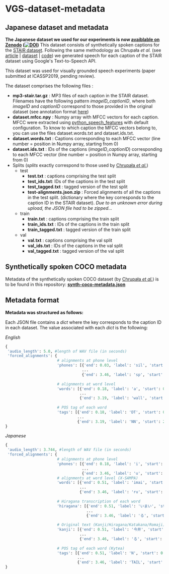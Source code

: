 
# VGS-dataset-metadata

## Japanese dataset and metadata
**The Japanese dataset we used for our experiments is now [avaiblable on Zenodo](https://doi.org/10.5281/zenodo.1495070) ([![DOI](https://zenodo.org/badge/DOI/10.5281/zenodo.1495070.svg)](https://doi.org/10.5281/zenodo.1495070))**
This dataset consists of synthetically spoken captions for the [STAIR dataset](https://arxiv.org/abs/1705.00823). Following the same methodology as Chrupała _et al._ (see [article](https://arxiv.org/abs/1702.01991) | [dataset](https://zenodo.org/record/400926#.W_er6mVKjmH) | [code](https://github.com/gchrupala/visually-grounded-speech)) we generated speech for each caption of the STAIR dataset using Google's Text-to-Speech API.

This dataset was used for visually grounded speech experiments (paper submitted at ICASSP2019, pending review).

The dataset comprises the following files :

-   **mp3-stair.tar.gz** :  MP3 files of each caption in the STAIR dataset. Filenames have the following pattern _imageID_captionID_, where both _imageID_ and _captionID_ correspond to those provided in the original dataset (see annotation format [here](http://captions.stair.center/download/))
-   **dataset.mfcc.npy** : Numpy array with MFCC vectors for each caption. MFCC were extracted using [python_speech_features](https://github.com/jameslyons/python_speech_features) with default configuration. To know to which caption the MFCC vectors belong to, you can use the files dataset.words.txt and dataset.ids.txt.
-   **dataset.words.txt** : Captions corresponding to each MFCC vector (line number = position in Numpy array, starting from 0)
-   **dataset.ids.txt** : IDs of the captions (_imageID_captionID_) corresponding to each MFCC vector (line number = position in Numpy array, starting from 0)
-   Splits (*splits* exactly correspond to those used by [Chrupała _et al._](https://arxiv.org/abs/1702.01991))
    -   test
        -   **test.txt** : captions comprising the test split
        -   **test_ids.txt**: IDs of the captions in the test split
        -   **test_tagged.txt** : tagged version of the test split
        -   **test-alignments.json.zip** : Forced alignments of all the captions in the test split. (dictionary where the key corresponds to the caption ID in the STAIR dataset). _Due to an unknown error during upload, the JSON file had to be zipped..._
    -   train
        -   **train.txt** : captions comprising the train split
        -   **train_ids.txt** : IDs of the captions in the train split
        -   **train_tagged.txt** : tagged version of the train split
    -   val
        -   **val.txt** : captions comprising the val split
        -   **val_ids.txt** : IDs of the captions in the val split
        -   **val_tagged.txt** : tagged version of the val split

## Synthetically spoken COCO metadata
Metadata of the synthetically spoken COCO dataset (by [Chrupała _et al._](https://arxiv.org/abs/1702.01991)) is to be found in this repository: **[synth-coco-metadata.json](https://github.com/William-N-Havard/VGS-dataset-metadata/blob/master/synth-coco-metadata.json "synth-coco-metadata.json")**

## Metadata format
**Metadata was structured as follows:**

Each JSON file contains a *dict* where the key corresponds to the caption ID in each dataset. The value associated with each *dict* is the following:

*English*
```python
{
 'audio_length': 5.0, #length of WAV file (in seconds)
 'forced_alignments': {
                       # alignments at phone level
                       'phones': [{'end': 0.03, 'label': 'sil', 'start': 0.0},
                                  ...
                                  {'end': 3.46, 'label': 'sp', 'start': 3.19}],
                                  
                       # alignments at word level
                       'words': [{'end': 0.18, 'label': 'a', 'start': 0.03},
								 ...
                                 {'end': 3.19, 'label': 'wall', 'start': 2.85}],
                                 
                       # POS tag of each word
                       'tags': [{'end': 0.18, 'label': 'DT', 'start': 0.03},
                                ...
                                {'end': 3.19, 'label': 'NN', 'start': 2.85}]}
}
```

*Japanese*
```python
{
 'audio_length': 3.744, #length of WAV file (in seconds)
 'forced_alignments': {
                       # alignments at phone level
                       'phones': [{'end': 0.18, 'label': 'i', 'start': 0.0},
                                  ...
                                  {'end': 3.46, 'label': 'u', 'start': 3.38}],
                       # alignments at word level (X-SAMPA)
                       'words': [{'end': 0.51, 'label': 'imai', 'start': 0.0},
                                 ...
                                 {'end': 3.46, 'label': 'ru', 'start': 3.31}],
                       
                       # Hiragana transcription of each word          
                       'hiragana': [{'end': 0.51, 'label': 'いまい', 'start': 0.0},
                                    ...
                                    {'end': 3.46, 'label': 'る', 'start': 3.31}],
                                    
                       # Original text (Kanji/Hiragana/Katakana/Romaji)
                       'kanji': [{'end': 0.51, 'label': '今井', 'start': 0.0},
                                 ...
                                 {'end': 3.46, 'label': 'る', 'start': 3.31}],
                                 
                       # POS tag of each word (Kytea)
                       'tags': [{'end': 0.51, 'label': 'N', 'start': 0.0},
                                ...
                                {'end': 3.46, 'label': 'TAIL', 'start': 3.31}]
}
```                        
